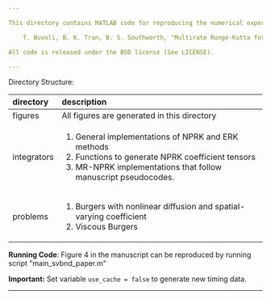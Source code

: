 ```yaml
---

This directory contains MATLAB code for reproducing the numerical experiment (Figure 4) from the manuscript

    T. Buvoli, B. K. Tran, B. S. Southworth, "Multirate Runge-Kutta for Nonlinearly Partitioned Systems", 2025.

All code is released under the BSD license (See LICENSE).

---
```


Directory Structure: 

| directory     |  description |
| :--           | :--          |
| figures       | All figures are generated in this directory |
| integrators   | <ol> <li> General implementations of NPRK and ERK methods </li> <li> Functions to generate NPRK coefficient tensors </li> <li> MR-NPRK implementations that follow manuscript pseudocodes. </li> </ol> |
| problems      | <ol> <li> Burgers with nonlinear diffusion and spatial-varying coefficient </li> <li> Viscous Burgers </li> </ol>

**Running Code**: Figure 4 in the manuscript can be reproduced by running script "main_svbnd_paper.m"

**Important:** Set variable `use_cache = false` to generate new timing data.

---
